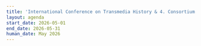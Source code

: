 ```yaml
---
title: 'International Conference on Transmedia History & 4. Consortium Meeting (CN-2+WS-5)'
layout: agenda
start_date: 2026-05-01
end_date: 2026-05-31
human_date: May 2026
---
```

